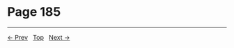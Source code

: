 # Page 185


---
[← Prev](/pages/page-184.md) &nbsp; [Top](/index.md) &nbsp; [Next →](/pages/page-186.md)
